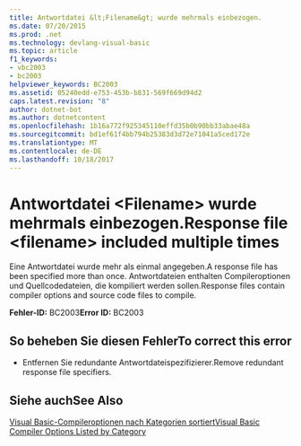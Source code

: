 ```yaml
---
title: Antwortdatei &lt;Filename&gt; wurde mehrmals einbezogen.
ms.date: 07/20/2015
ms.prod: .net
ms.technology: devlang-visual-basic
ms.topic: article
f1_keywords:
- vbc2003
- bc2003
helpviewer_keywords: BC2003
ms.assetid: 05240edd-e753-453b-b831-569f669d94d2
caps.latest.revision: "8"
author: dotnet-bot
ms.author: dotnetcontent
ms.openlocfilehash: 1b16a772f925345110effd35b0b90bb33abae48a
ms.sourcegitcommit: bd1ef61f4bb794b25383d3d72e71041a5ced172e
ms.translationtype: MT
ms.contentlocale: de-DE
ms.lasthandoff: 10/18/2017
---
```

# <a name="response-file-ltfilenamegt-included-multiple-times"></a><span data-ttu-id="56b77-102">Antwortdatei &lt;Filename&gt; wurde mehrmals einbezogen.</span><span class="sxs-lookup"><span data-stu-id="56b77-102">Response file &lt;filename&gt; included multiple times</span></span>
<span data-ttu-id="56b77-103">Eine Antwortdatei wurde mehr als einmal angegeben.</span><span class="sxs-lookup"><span data-stu-id="56b77-103">A response file has been specified more than once.</span></span> <span data-ttu-id="56b77-104">Antwortdateien enthalten Compileroptionen und Quellcodedateien, die kompiliert werden sollen.</span><span class="sxs-lookup"><span data-stu-id="56b77-104">Response files contain compiler options and source code files to compile.</span></span>  
  
 <span data-ttu-id="56b77-105">**Fehler-ID:** BC2003</span><span class="sxs-lookup"><span data-stu-id="56b77-105">**Error ID:** BC2003</span></span>  
  
## <a name="to-correct-this-error"></a><span data-ttu-id="56b77-106">So beheben Sie diesen Fehler</span><span class="sxs-lookup"><span data-stu-id="56b77-106">To correct this error</span></span>  
  
-   <span data-ttu-id="56b77-107">Entfernen Sie redundante Antwortdateispezifizierer.</span><span class="sxs-lookup"><span data-stu-id="56b77-107">Remove redundant response file specifiers.</span></span>  
  
## <a name="see-also"></a><span data-ttu-id="56b77-108">Siehe auch</span><span class="sxs-lookup"><span data-stu-id="56b77-108">See Also</span></span>  
 [<span data-ttu-id="56b77-109">Visual Basic-Compileroptionen nach Kategorien sortiert</span><span class="sxs-lookup"><span data-stu-id="56b77-109">Visual Basic Compiler Options Listed by Category</span></span>](../../visual-basic/reference/command-line-compiler/compiler-options-listed-by-category.md)
